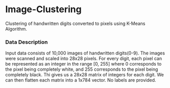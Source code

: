 # Image-Clustering
Clustering of handwritten digits converted to pixels using K-Means Algorithm.

<h3>Data Description</h3>
Input data consists of 10,000 images of handwritten digits(0-9). The images were scanned and scaled into 28x28 pixels. For every digit, each pixel can be represented as an integer in the range [0, 255] where 0 corresponds to the pixel being completely white, and 255 corresponds to the pixel being completely black. Thi gives us a 28x28 matrix of integers for each digit. We can then flatten each matrix into a 1x784 vector. No labels are provided.
 
